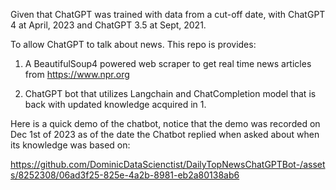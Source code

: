 Given that ChatGPT was trained with data from a cut-off date, with ChatGPT 4 at April, 2023 and ChatGPT 3.5 at Sept, 2021. 

To allow ChatGPT to talk about news. This repo is provides:

1. A BeautifulSoup4 powered web scraper to get real time news articles from https://www.npr.org

2. ChatGPT bot that utilizes Langchain and ChatCompletion model that is back with updated knowledge acquired in 1.


Here is a quick demo of the chatbot, notice that the demo was recorded on Dec 1st of 2023 as of the date the Chatbot replied when asked about when its knowledge was based on:

https://github.com/DominicDataScienctist/DailyTopNewsChatGPTBot-/assets/8252308/06ad3f25-825e-4a2b-8981-eb2a80138ab6

